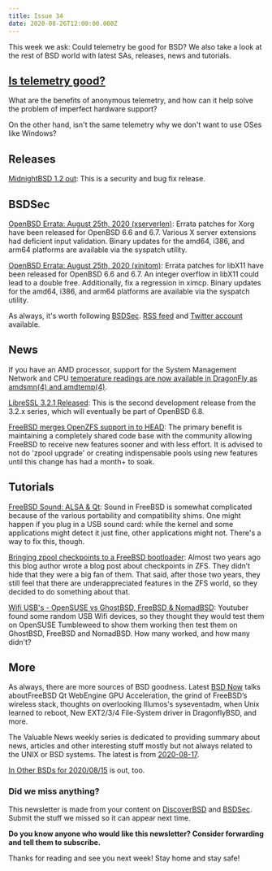 ```yaml
---
title: Issue 34
date: 2020-08-26T12:00:00.000Z
---
```


This week we ask: Could telemetry be good for BSD? We also take a look at the rest of BSD world with latest SAs, releases, news and tutorials.

<!-- more -->

## [Is telemetry good?](https://www.reddit.com/r/freebsd/comments/ichuzc/telemetry_in_linux_and_bsd_why_is_it_important/?utm_source=bsdweekly)

What are the benefits of anonymous telemetry, and how can it help solve the problem of imperfect hardware support?

On the other hand, isn't the same telemetry why we don't want to use OSes like Windows?

## Releases

[MidnightBSD 1.2 out](https://www.midnightbsd.org/notes/?utm_source=bsdweekly): This is a security and bug fix release.

## BSDSec

[OpenBSD Errata: August 25th, 2020 (xserverlen)](https://bsdsec.net/articles/openbsd-errata-august-25th-2020-xserverlen?utm_source=bsdweekly): Errata patches for Xorg have been released for OpenBSD 6.6 and 6.7. Various X server extensions had deficient input validation. Binary updates for the amd64, i386, and arm64 platforms are available via the syspatch utility.

[OpenBSD Errata: August 25th, 2020 (xinitom)](https://bsdsec.net/articles/openbsd-errata-august-25th-2020-xinitom?utm_source=bsdweekly): Errata patches for libX11 have been released for OpenBSD 6.6 and 6.7. An integer overflow in libX11 could lead to a double free. Additionally, fix a regression in ximcp. Binary updates for the amd64, i386, and arm64 platforms are available via the syspatch utility.

As always, it's worth following [BSDSec](https://bsdsec.net). [RSS feed](https://bsdsec.net/articles.atom) and [Twitter account](https://twitter.com/bsdsec) available.

## News

If you have an AMD processor, support for the System Management Network and CPU [temperature readings are now available in DragonFly as amdsmn(4) and amdtemp(4)](https://www.dragonflydigest.com/2020/08/19/24861.html?utm_source=bsdweekly).

[LibreSSL 3.2.1 Released](https://bsdsec.net/articles/libressl-3-2-1-released?utm_source=bsdweekly): This is the second development release from the 3.2.x series, which will eventually be part of OpenBSD 6.8.

[FreeBSD merges OpenZFS support in to HEAD](https://svnweb.freebsd.org/base?view=revision&revision=364746&utm_source=bsdweekly): The primary benefit is maintaining a completely shared code base with the community allowing FreeBSD to receive new features sooner and with less effort. It is advised to not do 'zpool upgrade' or creating indispensable pools using new features until this change has had a month+ to soak.

## Tutorials

[FreeBSD Sound: ALSA & Qt](https://blahg.josefsipek.net/?p=596&utm_source=bsdweekly): Sound in FreeBSD is somewhat complicated because of the various portability and compatibility shims. One might happen if you plug in a USB sound card: while the kernel and some applications might detect it just fine, other applications might not. There's a way to fix this, though.

[Bringing zpool checkpoints to a FreeBSD bootloader](https://www.oshogbo.vexillium.org/blog/79/?utm_source=bsdweekly): Almost two years ago this blog author wrote a blog post about checkpoints in ZFS. They didn’t hide that they were a big fan of them. That said, after those two years, they still feel that there are underappreciated features in the ZFS world, so they decided to do something about that.

[Wifi USB's - OpenSUSE vs GhostBSD, FreeBSD & NomadBSD](https://www.youtube.com/watch?v=soVIUsdqWeg&utm_source=bsdweekly): Youtuber found some random USB Wifi devices, so they thought they would test them on OpenSUSE Tumbleweed to show them working then test them on GhostBSD, FreeBSD and NomadBSD. How many worked, and how many didn't?

## More

As always, there are more sources of BSD goodness. Latest [BSD Now](https://www.bsdnow.tv/364?utm_source=bsdweekly) talks aboutFreeBSD Qt WebEngine GPU Acceleration, the grind of FreeBSD’s wireless stack, thoughts on overlooking Illumos's syseventadm, when Unix learned to reboot, New EXT2/3/4 File-System driver in DragonflyBSD, and more.

The Valuable News weekly series is dedicated to providing summary about news, articles and other interesting stuff mostly but not always related to the UNIX or BSD systems. The latest is from [2020-08-17](https://vermaden.wordpress.com/2020/08/17/valuable-news-2020-08-17/?utm_source=bsdweekly).

[In Other BSDs for 2020/08/15](https://www.dragonflydigest.com/2020/08/15/24829.html?utm_source=bsdweekly) is out, too.

### Did we miss anything?

This newsletter is made from your content on [DiscoverBSD](https://discoverbsd.com) and [BSDSec](https://bsdsec.net). Submit the stuff we missed so it can appear next time.

**Do you know anyone who would like this newsletter? Consider forwarding and tell them to subscribe.**

Thanks for reading and see you next week! Stay home and stay safe!
